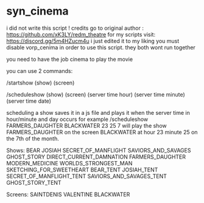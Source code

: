 # syn_cinema

i did not write this script ! credits go to original author : https://github.com/xK3LY/redm_theatre
for my scripts visit: https://discord.gg/5m4HZucm4u
i just edited it to my liking
you must disable vorp_cenima in order to use this script. they both wont run together

you need to have the job cinema to play the movie

you can use 2 commands: 

/startshow (show) (screen)

/scheduleshow (show) (screen) (server time hour) (server time minute) (server time date)

scheduling a show saves it in a js file and plays it when the server time in hour/minute and day occurs 
for example /scheduleshow  FARMERS_DAUGHTER BLACKWATER 23 25 7
will play the show FARMERS_DAUGHTER on the screen BLACKWATER at hour 23 minute 25 on the 7th of the month. 


Shows: 
BEAR
JOSIAH
SECRET_OF_MANFLIGHT
SAVIORS_AND_SAVAGES
GHOST_STORY
DIRECT_CURRENT_DAMNATION
FARMERS_DAUGHTER
MODERN_MEDICINE
WORLDS_STRONGEST_MAN
SKETCHING_FOR_SWEETHEART
BEAR_TENT
JOSIAH_TENT
SECRET_OF_MANFLIGHT_TENT
SAVIORS_AND_SAVAGES_TENT
GHOST_STORY_TENT

Screens: 
SAINTDENIS
VALENTINE
BLACKWATER

